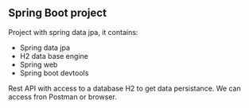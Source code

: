 ## Spring Boot project

Project with spring data jpa, it contains:
* Spring data jpa
* H2 data base engine
* Spring web 
* Spring boot devtools

Rest API with access to a database H2 to get data persistance.
We can access fron Postman or browser.
